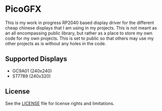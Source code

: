 # PicoGFX

This is my work in progress RP2040 based display driver for the different cheap chinese displays that I am using in my projects. This is not meant as an all encompassing public library, but rather as a place to store my own code for my own projects. This is set to public so that others may use my other projects as is without any holes in the code.

## Supported Displays
* GC9A01 (240x240)
* ST7789 (240x320)

## License
See the [LICENSE](LICENSE) file for license rights and limitations.
